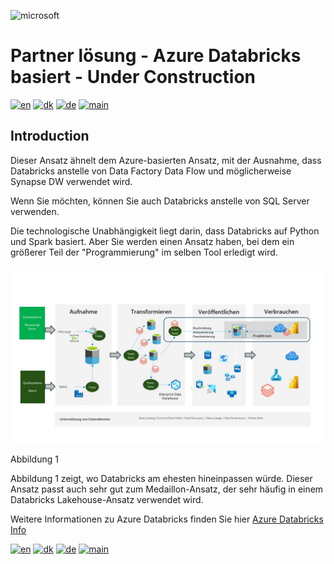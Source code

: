 ![microsoft](../images/microsoft.png)

# Partner lösung - Azure Databricks basiert - Under Construction

[![en](https://img.shields.io/badge/lang-en-red.svg)](Databricks.md)
[![dk](https://img.shields.io/badge/lang-dk-green.svg)](Databricks-da.md)
[![de](https://img.shields.io/badge/lang-de-yellow.svg)](Databricks-de.md)
[![main](https://img.shields.io/badge/main-document-blue.svg)](../../README.md)

## Introduction

Dieser Ansatz ähnelt dem Azure-basierten Ansatz, mit der Ausnahme, dass Databricks anstelle von Data Factory Data Flow und möglicherweise Synapse DW verwendet wird.

Wenn Sie möchten, können Sie auch Databricks anstelle von SQL Server verwenden.

Die technologische Unabhängigkeit liegt darin, dass Databricks auf Python und Spark basiert. Aber Sie werden einen Ansatz haben, bei dem ein größerer Teil der "Programmierung" im selben Tool erledigt wird.

![figure1](../../images/german/Slide6.JPG)

Abbildung 1

Abbildung 1 zeigt, wo Databricks am ehesten hineinpassen würde. Dieser Ansatz passt auch sehr gut zum Medaillon-Ansatz, der sehr häufig in einem Databricks Lakehouse-Ansatz verwendet wird.

Weitere Informationen zu Azure Databricks finden Sie hier [Azure Databricks Info](https://azure.microsoft.com/de-de/products/databricks)

[![en](https://img.shields.io/badge/lang-en-red.svg)](Databricks.md)
[![dk](https://img.shields.io/badge/lang-dk-green.svg)](Databricks-da.md)
[![de](https://img.shields.io/badge/lang-de-yellow.svg)](Databricks-de.md)
[![main](https://img.shields.io/badge/main-document-blue.svg)](../../README.md)